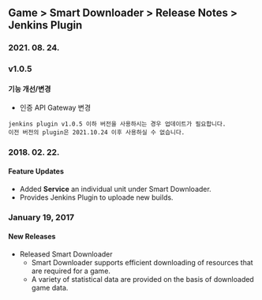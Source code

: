 ## Game > Smart Downloader > Release Notes > Jenkins Plugin

### 2021. 08. 24.
### v1.0.5
#### 기능 개선/변경
* 인증 API Gateway 변경
```
jenkins plugin v1.0.5 이하 버전을 사용하시는 경우 업데이트가 필요합니다.
이전 버전의 plugin은 2021.10.24 이후 사용하실 수 없습니다.
```

### 2018. 02. 22.
#### Feature Updates
* Added **Service** an individual unit under Smart Downloader. 
* Provides Jenkins Plugin to uploade new builds. 

### January 19, 2017
#### New Releases
* Released Smart Downloader 
    * Smart Downloader supports efficient downloading of resources that are required for a game.
    * A variety of statistical data are provided on the basis of downloaded game data. 